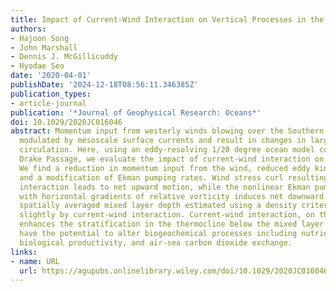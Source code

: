```yaml
---
title: Impact of Current‐Wind Interaction on Vertical Processes in the Southern Ocean
authors:
- Hajoon Song
- John Marshall
- Dennis J. McGillicuddy
- Hyodae Seo
date: '2020-04-01'
publishDate: '2024-12-18T08:56:11.346385Z'
publication_types:
- article-journal
publication: '*Journal of Geophysical Research: Oceans*'
doi: 10.1029/2020JC016046
abstract: Momentum input from westerly winds blowing over the Southern Ocean can be
  modulated by mesoscale surface currents and result in changes in large-scale ocean
  circulation. Here, using an eddy-resolving 1/20 degree ocean model configured near
  Drake Passage, we evaluate the impact of current-wind interaction on vertical processes.
  We find a reduction in momentum input from the wind, reduced eddy kinetic energy,
  and a modification of Ekman pumping rates. Wind stress curl resulting from current-wind
  interaction leads to net upward motion, while the nonlinear Ekman pumping term associated
  with horizontal gradients of relative vorticity induces net downward motion. The
  spatially averaged mixed layer depth estimated using a density criteria is shoaled
  slightly by current-wind interaction. Current-wind interaction, on the other hand,
  enhances the stratification in the thermocline below the mixed layer. Such changes
  have the potential to alter biogeochemical processes including nutrient supply,
  biological productivity, and air-sea carbon dioxide exchange.
links:
- name: URL
  url: https://agupubs.onlinelibrary.wiley.com/doi/10.1029/2020JC016046
---
```

